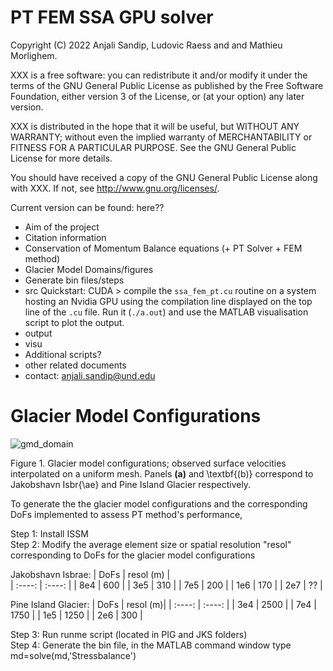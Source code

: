 # PT FEM SSA GPU solver


Copyright (C) 2022 Anjali Sandip, Ludovic Raess and and Mathieu Morlighem.

XXX is a free software: you can redistribute it and/or modify it under the terms of the GNU General Public License as published by the Free Software Foundation, either version 3 of the License, or (at your option) any later version.

XXX is distributed in the hope that it will be useful, but WITHOUT ANY WARRANTY; without even the implied warranty of MERCHANTABILITY or FITNESS FOR A PARTICULAR PURPOSE. See the GNU General Public License for more details.

You should have received a copy of the GNU General Public License along with XXX. If not, see http://www.gnu.org/licenses/.

Current version can be found:  here??


- Aim of the project
- Citation information
- Conservation of Momentum Balance equations (+ PT Solver + FEM method)
- Glacier Model Domains/figures
- Generate bin files/steps
- src
 Quickstart:
CUDA > compile the `ssa_fem_pt.cu` routine on a system hosting an Nvidia GPU using the compilation line displayed on the top line of the `.cu` file. Run it (`./a.out`) and use the MATLAB visualisation script to plot
 the output.
- output
- visu
- Additional scripts?
- other related documents
- contact: anjali.sandip@und.edu

# Glacier Model Configurations


![gmd_domain](https://user-images.githubusercontent.com/60862184/204933517-d4b81b5b-acb3-4256-a8be-02439db7f3dc.png)

Figure 1. Glacier model configurations; observed surface velocities interpolated on a uniform mesh. Panels $\textbf{(a)}$ and \textbf{(b)}  correspond to Jakobshavn Isbr{\ae} and Pine Island Glacier respectively.


To generate the the glacier model configurations and the corresponding DoFs implemented to assess PT method's performance,

Step 1: Install ISSM <br>
Step 2: Modify the average element size or spatial resolution "resol" corresponding to DoFs for the glacier model configurations <br>

Jakobshavn Isbrae:
| DoFs |  resol (m) |         
| :----: | :----: | 
| 8e4 | 600 | 
| 3e5 | 310 | 
| 7e5 | 200 | 
| 1e6 | 170 | 
| 2e7 | ?? | 


Pine Island Glacier:
| DoFs |  resol (m)| 
| :----: | :----: | 
| 3e4 | 2500 | 
| 7e4 | 1750 | 
| 1e5 | 1250 |
| 2e6 | 300 | 

Step 3: Run runme script (located in PIG and JKS folders) <br>
Step 4: Generate the bin file, in the MATLAB command window type
md=solve(md,'Stressbalance')
